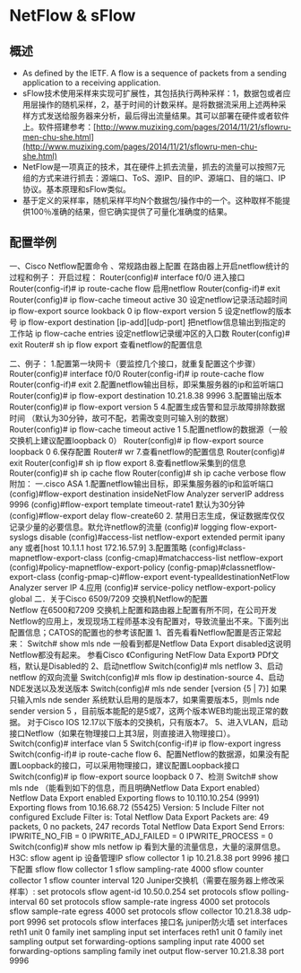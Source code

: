 # NetFlow & sFlow
## 概述
* As defined by the IETF.  A flow is a sequence of packets from a sending application to a receiving application. 
* sFlow技术使用采样来实现可扩展性，其包括执行两种采样：1，数据包或者应用层操作的随机采样，2，基于时间的计数采样。是将数据流采用上述两种采样方式发送给服务器来分析，最后得出流量结果。其可以部署在硬件或者软件上。软件搭建参考：[http://www.muzixing.com/pages/2014/11/21/sflowru-men-chu-she.html](http://www.muzixing.com/pages/2014/11/21/sflowru-men-chu-she.html)
* NetFlow是一项真正的技术，其在硬件上抓去流量，抓去的流量可以按照7元组的方式来进行抓去：源端口、ToS、源IP、目的IP、源端口、目的端口、IP协议。基本原理和sFlow类似。
* 基于定义的采样率，随机采样平均N个数据包/操作中的一个。这种取样不能提供100％准确的结果，但它确实提供了可量化准确度的结果。

## 配置举例

一、Cisco Netflow配置命令
、常规路由器上配置
在路由器上开启netflow统计的过程和例子：
开启过程：
Router(config)# interface f0/0         进入接口
Router(config-if)# ip route-cache flow   启用netflow
Router(config-if)# exit
Router(config)#
 ip flow-cache timeout active 30 设定netflow记录活动超时间
 ip flow-export source lookback 0
 ip flow-export version 5      设定netflow的版本号
 ip flow-export destination [ip-add][udp-port]  把netflow信息输出到指定的工作站
 ip flow-cache entries   设定netflow记录缓冲区的入口数
Router(config)# exit
Router# sh ip flow export     查看netflow的配置信息

二、例子：
1.配置第一块网卡（要监控几个接口，就重复配置这个步骤）
Router(config)# interface f0/0
Router(config-if)# ip route-cache flow
Router(config-if)# exit
2.配置netflow输出目标，即采集服务器的ip和监听端口
Router(config)# ip flow-export destination 10.21.8.38 9996
3.配置输出版本
Router(config)# ip flow-export version 5
4.配置生成告警和显示故障排除数据时间
 （默认为30分钟，故可不配，若需改变则可输入别的数据）
Router(config)# ip flow-cache timeout active 1
5.配置netflow的数据源（一般交换机上建议配置loopback 0）
Router(config)#  ip flow-export source loopback 0
6.保存配置
Router# wr
7.查看netflow的配置信息
Router(config)# exit
Router(config)# sh ip flow export
8.查看netflow采集到的信息
Router(config)# sh ip cache flow
Router(config)# sh ip cache verbose flow
附加：
一.cisco ASA
1.配置netflow输出目标，即采集服务器的ip和监听端口
(config)#flow-export destination insideNetFlow Analyzer serverIP address 9996
(config)#flow-export template timeout-rate1    默认为30分钟
(config)#flow-export delay flow-create60
2. 禁用日志生成，保证数据库仅仅记录少量的必要信息。默允许netflow的流量
(config)# logging flow-export-syslogs disable
(config)#access-list netflow-export extended permit ipany any  或者[host 10.1.1.1 host 172.16.57.9]
3.配置策略
(config)#class-mapnetflow-export-class
(config-cmap)#matchaccess-list netflow-export
(config)#policy-mapnetflow-export-policy
(config-pmap)#classnetflow-export-class
(config-pmap-c)#flow-export event-typealldestinationNetFlow Analyzer server IP
4.应用
(config)# service-policy netflow-export-policy global
二．关于Cisco 6509/7209 交换机Netflow的配置    
    Netflow 在6500和7209 交换机上配置和路由器上配置有所不同，在公司开发Netflow的应用上，发现现场工程师基本没有配置对，导致流量出不来。下面列出配置信息；CATOS的配置也的参考该配置
1、首先看看Netflow配置是否正常起来：
Switch# show mls nde
一般看到都是Netflow Data Export disabled这说明Netflow都没有起来。
参看Cisco 《Configuring NetFlow Data Export》 PDf文档，默认是Disabled的
2、启动netflow
Switch(config)# mls netflow
3、启动netflow 的双向流量
Switch(config)# mls flow ip destination-source
4、启动NDE发送以及发送版本
Switch(config)# mls nde sender [version {5 | 7}]
如果只输入mls nde sender 系统默认启用的是版本7，如果需要版本5，则mls nde sender version 5 ，目前版本能配的是5或7，这两个版本WEB均能出现正常的数据。
对于Cisco IOS 12.17以下版本的交换机，只有版本7。
5、进入VLAN，启动接口Netflow（如果在物理接口上其3层，则直接进入物理接口）。
Switch(config)# interface vlan 5
Switch(config-if)# ip flow-export ingress
Switch(config-if)# ip route-cache flow
6、配置Netflow的数据源，如果没有配置Loopback的接口，可以采用物理接口，建议配置Loopback接口
Switch(config)# ip flow-export source loopback 0
7、检测
Switch# show mls nde （能看到如下的信息，而且明确Netflow Data Export enabled）
Netflow Data Export enabled
Exporting flows to 10.110.10.254 (9991)
Exporting flows from 10.16.68.72 (55425)
Version: 5
Include Filter not configured
Exclude Filter is:
Total Netflow Data Export Packets are:
49 packets, 0 no packets, 247 records
Total Netflow Data Export Send Errors:
IPWRITE_NO_FIB = 0
IPWRITE_ADJ_FAILED = 0
IPWRITE_PROCESS = 0
Switch(config)# show mls netfow ip
看到大量的流量信息，大量的滚屏信息。
H3C:
 sflow agent ip 设备管理IP
 sflow collector 1 ip 10.21.8.38 port 9996
接口下配置 
 sflow flow collector 1
 sflow sampling-rate 4000
 sflow counter collector 1
 sflow counter interval 120
Juniper交换机（需要在服务器上修改采样率）:
set protocols sflow agent-id 10.50.0.254
set protocols sflow polling-interval 60
set protocols sflow sample-rate ingress 4000
set protocols sflow sample-rate egress 4000
set protocols sflow collector 10.21.8.38 udp-port 9996
set protocols sflow interfaces 接口名
juniper防火墙
set interfaces reth1 unit 0 family inet sampling input
set interfaces reth1 unit 0 family inet sampling output
set forwarding-options sampling input rate 4000
set forwarding-options sampling family inet output flow-server 10.21.8.38 port 9996
